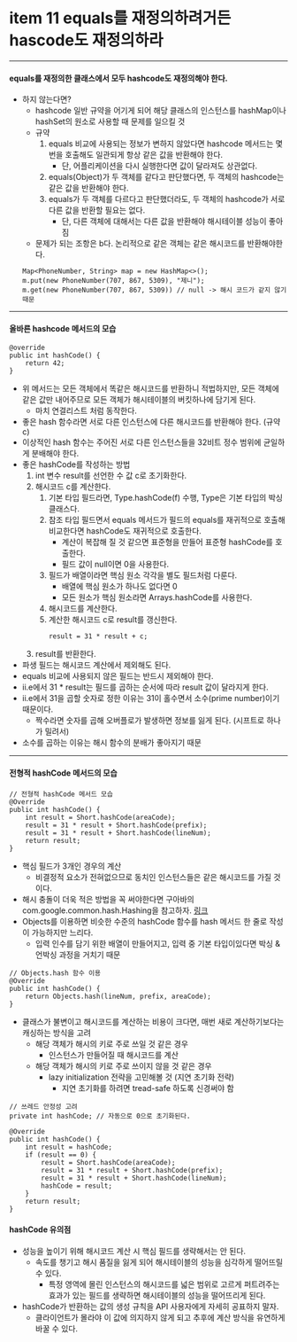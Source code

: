 # item 11 equals를 재정의하려거든 hascode도 재정의하라

---

#### equals를 재정의한 클래스에서 모두 hashcode도 재정의해야 한다.

- 하지 않는다면?
    - hashcode 일반 규약을 어기게 되어 해당 클래스의 인스턴스를 hashMap이나 hashSet의 원소로 사용할 때 문제를 일으킬 것
    - 규약
        1. equals 비교에 사용되는 정보가 변하지 않았다면 hashcode 메서드는 몇 번을 호출해도 일관되게 항상 같은 값을 반환해야 한다.
            - 단, 어플리케이션을 다시 실행한다면 값이 달라져도 상관없다.
        2. equals(Object)가 두 객체를 같다고 판단했다면, 두 객체의 hashcode는 같은 값을 반환해야 한다.
        3. equals가 두 객체를 다르다고 판단했더라도, 두 객체의 hashcode가 서로 다른 값을 반환할 필요는 없다.  
            - 단, 다른 객체에 대해서는 다른 값을 반환해야 해시테이블 성능이 좋아짐
    - 문제가 되는 조항은 b다. 논리적으로 같은 객체는 같은 해시코드를 반환해야한다.
    ```
    Map<PhoneNumber, String> map = new HashMap<>();
    m.put(new PhoneNumber(707, 867, 5309), "제니");
    m.get(new PhoneNumber(707, 867, 5309)) // null -> 해시 코드가 같지 않기 때문
    ```

---

#### 올바른 hashcode 메서드의 모습

```
@override
public int hashCode() {
    return 42;
}
```

- 위 메서드는 모든 객체에서 똑같은 해시코드를 반환하니 적법하지만, 모든 객체에 같은 값만 내어주므로 모든 객체가 해시테이블의 버킷하나에 담기게 된다.
    - 마치 연결리스트 처럼 동작한다.
- 좋은 hash 함수라면 서로 다른 인스턴스에 다른 해시코드를 반환해야 한다. (규약 c)
- 이상적인 hash 함수는 주어진 서로 다른 인스턴스들을 32비트 정수 범위에 균일하게 분배해야 한다.
- 좋은 hashCode를 작성하는 방법
    1. int 변수 result를 선언한 수 값 c로 초기화한다. 
    2. 해시코드 c를 계산한다.
        1. 기본 타입 필드라면, Type.hashCode(f) 수행, Type은 기본 타입의 박싱 클래스다.
        2. 참조 타입 필드면서 equals 메서드가 필드의 equals를 재귀적으로 호출해 비교한다면 hashCode도 재귀적으로 호출한다.  
            - 계산이 복잡해 질 것 같으면 표준형을 만들어 표준형 hashCode를 호출한다.  
            - 필드 값이 null이면 0을 사용한다.
        3. 필드가 배열이라면 핵심 원소 각각을 별도 필드처럼 다룬다.
           - 배열에 핵심 원소가 하나도 없다면 0
           - 모든 원소가 핵심 원소라면 Arrays.hashCode를 사용한다.
        4. 해시코드를 계산한다. 
        5. 계산한 해시코드 c로 result를 갱신한다.
            ```
            result = 31 * result + c;
            ```
    3. result를 반환한다.
- 파생 필드는 해시코드 계산에서 제외해도 된다. 
- equals 비교에 사용되지 않은 필드는 반드시 제외해야 한다.
- ii.e에서 31 * result는 필드를 곱하는 순서에 따라 result 값이 달라지게 한다. 
- ii.e에서 31을 곱할 숫자로 정한 이유는 31이 홀수면서 소수(prime number)이기 때문이다.
    - 짝수라면 숫자를 곱해 오버플로가 발생하면 정보를 잃게 된다. (시프트로 하나가 밀려서)
- 소수를 곱하는 이유는 해시 함수의 분배가 좋아지기 때문

---

#### 전형적 hashCode 메서드의 모습
```
// 전형적 hashCode 메서드 모습
@Override
public int hashCode() {
    int result = Short.hashCode(areaCode);
    result = 31 * result + Short.hashCode(prefix);
    result = 31 * result + Short.hashCode(lineNum);
    return result;
}
```

- 핵심 필드가 3개인 경우의 계산
    - 비결정적 요소가 전혀없으므로 동치인 인스턴스들은 같은 해시코드를 가질 것이다.
- 해시 충돌이 더욱 적은 방법을 꼭 써야한다면 구아바의 com.google.common.hash.Hashing을 참고하자. [링크](https://guava.dev/releases/21.0/api/docs/com/google/common/hash/Hashing.html)
- Objects를 이용하면 비슷한 수준의 hashCode 함수를 hash 메서드 한 줄로 작성이 가능하지만 느리다.
    - 입력 인수를 담기 위한 배열이 만들어지고, 입력 중 기본 타입이있다면 박싱 & 언박싱 과정을 거치기 때문
```
// Objects.hash 함수 이용
@Override
public int hashCode() {
    return Objects.hash(lineNum, prefix, areaCode);
}
```
- 클래스가 불변이고 해시코드를 계산하는 비용이 크다면, 매번 새로 계산하기보다는 캐싱하는 방식을 고려
    - 해당 객체가 해시의 키로 주로 쓰일 것 같은 경우 
        - 인스턴스가 만들어질 때 해시코드를 계산
    - 해당 객체가 해시의 키로 주로 쓰이지 않을 것 같은 경우
        - lazy initialization 전략을 고민해볼 것 (지연 초기화 전략)
            - 지연 초기화를 하려면 tread-safe 하도록 신경써야 함
```
// 쓰레드 안정성 고려
private int hashCode; // 자동으로 0으로 초기화된다.

@Override
public int hashCode() {
    int result = hashCode;
    if (result == 0) {
        result = Short.hashCode(areaCode);
        result = 31 * result + Short.hashCode(prefix);
        result = 31 * result + Short.hashCode(lineNum);
        hashCode = result;
    }
    return result;
}
```

#### hashCode 유의점

- 성능을 높이기 위해 해시코드 계산 시 핵심 필드를 생략해서는 안 된다.
    - 속도를 챙기고 해시 품질을 잃게 되어 해시테이블의 성능을 심각하게 떨어뜨릴 수 있다.
        - 특정 영역에 몰린 인스턴스의 해시코드를 넓은 범위로 고르게 퍼트려주는 효과가 있는 필드를 생략하면 해시테이블의 성능을 떨어뜨리게 된다.
- hashCode가 반환하는 값의 생성 규칙을 API 사용자에게 자세히 공표하지 말자.
    - 클라이언트가 몰라야 이 값에 의지하지 않게 되고 추후에 계산 방식을 유연하게 바꿀 수 있다.
    
